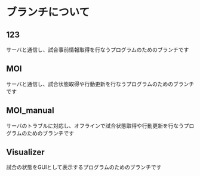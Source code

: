 # ブランチについて
## 123
サーバと通信し、試合事前情報取得を行なうプログラムのためのブランチです
## MOI
サーバと通信し、試合状態取得や行動更新を行なうプログラムのためのブランチです
## MOI_manual
サーバのトラブルに対応し、オフラインで試合状態取得や行動更新を行なうプログラムのためのブランチです
## Visualizer
試合の状態をGUIとして表示するプログラムのためのブランチです